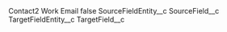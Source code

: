 <?xml version="1.0" encoding="UTF-8"?>
<CustomMetadata xmlns="http://soap.sforce.com/2006/04/metadata" xmlns:xsi="http://www.w3.org/2001/XMLSchema-instance">
    <label>Contact2 Work Email</label>
    <protected>false</protected>
    <values>
        <field>SourceFieldEntity__c</field>
        <value xsi:nil="true"/>
    </values>
    <values>
        <field>SourceField__c</field>
        <value xsi:nil="true"/>
    </values>
    <values>
        <field>TargetFieldEntity__c</field>
        <value xsi:nil="true"/>
    </values>
    <values>
        <field>TargetField__c</field>
        <value xsi:nil="true"/>
    </values>
</CustomMetadata>
